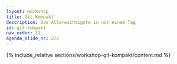 ```yaml
---
layout: workshop
title: Git Kompakt
description: Das Allerwichtigste in nur einem Tag
id: git-kompakt
nav_order: 11
agenda_slide_nr: 2/2
---
```


{% include_relative sections/workshop-git-kompakt/content.md %}
